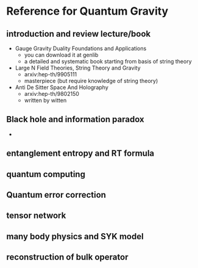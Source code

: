 # Reference for Quantum Gravity

## introduction and review lecture/book

- Gauge Gravity Duality Foundations and Applications
	- you can download it at genlib
	- a detailed and systematic book starting from basis of string theory
- Large N Field Theories, String Theory and Gravity
	- arxiv:hep-th/9905111
	- masterpiece (but require knowledge of string theory)
- Anti De Sitter Space And Holography
	- arxiv:hep-th/9802150
	- written by witten



## Black hole and information paradox

-

## entanglement entropy and RT formula


## quantum computing


## Quantum error correction



## tensor network


## many body physics and SYK model


## reconstruction of bulk operator

